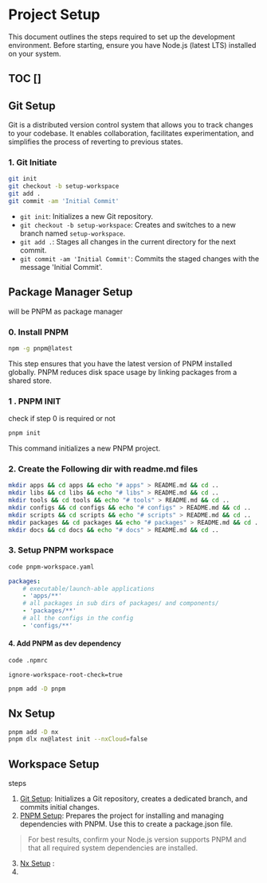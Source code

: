 # Project Setup 

This document outlines the steps required to set up the development environment. 
Before starting, ensure you have Node.js (latest LTS) installed on your system.

## TOC []

## Git Setup 

Git is a distributed version control system that allows you to track changes to your codebase. It enables collaboration, facilitates experimentation, and simplifies the process of reverting to previous states.

### 1. Git Initiate

```sh
git init 
git checkout -b setup-workspace
git add .
git commit -am 'Initial Commit'
```

- `git init`: Initializes a new Git repository.
- `git checkout -b setup-workspace`: Creates and switches to a new branch named `setup-workspace`.
- `git add .`: Stages all changes in the current directory for the next commit.
- `git commit -am 'Initial Commit'`: Commits the staged changes with the message 'Initial Commit'.

## Package Manager Setup

will be PNPM as package manager 

### 0. Install PNPM 

```sh
npm -g pnpm@latest
```
This step ensures that you have the latest version of PNPM installed globally. 
PNPM reduces disk space usage by linking packages from a shared store.

### 1 . PNPM INIT

check if step 0 is required or not 
```sh
pnpm init
```
This command initializes a new PNPM project.

### 2. Create the Following dir with readme.md files 

```sh
mkdir apps && cd apps && echo "# apps" > README.md && cd ..
mkdir libs && cd libs && echo "# libs" > README.md && cd ..
mkdir tools && cd tools && echo "# tools" > README.md && cd ..
mkdir configs && cd configs && echo "# configs" > README.md && cd ..
mkdir scripts && cd scripts && echo "# scripts" > README.md && cd ..
mkdir packages && cd packages && echo "# packages" > README.md && cd ..
mkdir docs && cd docs && echo "# docs" > README.md && cd ..
```

### 3. Setup PNPM workspace 

```sh 
code pnpm-workspace.yaml
```

```yaml
packages:
    # executable/launch-able applications
    - 'apps/**'
    # all packages in sub dirs of packages/ and components/
    - 'packages/**'
    # all the configs in the config
    - 'configs/**'
```

#### 4. Add PNPM as dev dependency 

```sh
code .npmrc
```

```npmrc
ignore-workspace-root-check=true  
```


```sh
pnpm add -D pnpm

```


## Nx Setup 

```sh 
pnpm add -D nx
pnpm dlx nx@latest init --nxCloud=false

```
## Workspace Setup

steps

 1. [Git Setup](#git-setup): Initializes a Git repository, creates a dedicated branch, and commits initial changes.
 2. [PNPM Setup](#package-manager-setup): Prepares the project for installing and managing dependencies with PNPM. Use this to create a package.json file.

> For best results, confirm your Node.js version supports PNPM and that all required system dependencies are installed.
 
 3. [Nx Setup](#nx-setup) :
 4.
